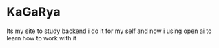 # KaGaRya

<p>
Its my site to study backend i do it for my self and now i using open ai to learn how to work with it
</p>